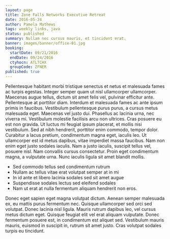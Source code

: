 ```yaml
---
layout: page
title: Zone Falls Networks Executive Retreat
date: 2016-05-24
author: Pamela Mathews
tags: weekly links, java
status: published
summary: Nullam nec cursus mauris, et tincidunt erat.
banner: images/banner/office-01.jpg
booking:
  startDate: 09/21/2016
  endDate: 09/24/2016
  ctyhocn: ATLTCHX
  groupCode: ZFNER
published: true
---
```

Pellentesque habitant morbi tristique senectus et netus et malesuada fames ac turpis egestas. Integer semper quam ut nisl ullamcorper ullamcorper. Maecenas augue tellus, dictum sit amet felis vel, pulvinar efficitur ante. Pellentesque at porttitor diam. Interdum et malesuada fames ac ante ipsum primis in faucibus. Vestibulum pellentesque purus purus, a cursus metus malesuada eget. Maecenas vel justo dui. Phasellus ac lacinia urna, nec viverra mi.
Vestibulum molestie facilisis arcu non ultrices. Cras posuere eu est non gravida. Ut luctus mi feugiat ipsum placerat, et mollis nisi vestibulum. Sed at nibh hendrerit, porttitor enim commodo, tempor dolor. Curabitur a lacus pretium, condimentum magna eget, iaculis leo. Ut ullamcorper est id metus dapibus, vitae imperdiet massa faucibus. Nam non enim eget justo sodales iaculis. Nam a justo iaculis, suscipit tellus vel, posuere nisl. Nam convallis cursus consectetur. Proin eget condimentum magna, a vulputate urna. Nunc iaculis ligula sit amet blandit mollis.

* Sed commodo tellus sed condimentum rutrum
* Nullam ac tellus vitae erat volutpat semper at in mi
* In id ante et libero lacinia sodales sed sit amet augue
* Suspendisse sodales lectus sed eleifend sodales
* Nam ut erat at nulla fermentum aliquam hendrerit non eros.

Donec eget sapien eget magna volutpat dictum. Aenean semper malesuada ex, eu mattis purus fermentum nec. Quisque ullamcorper sed orci sed volutpat. Donec lacinia nisl ligula. Mauris rutrum dapibus leo, vel cursus metus dictum eget. Quisque feugiat elit vel erat aliquam vulputate. Donec fermentum posuere est, in condimentum est aliquet sed. Vestibulum mauris mauris, euismod in suscipit in, rutrum sit amet justo. Cras volutpat sodales turpis eu tincidunt.
